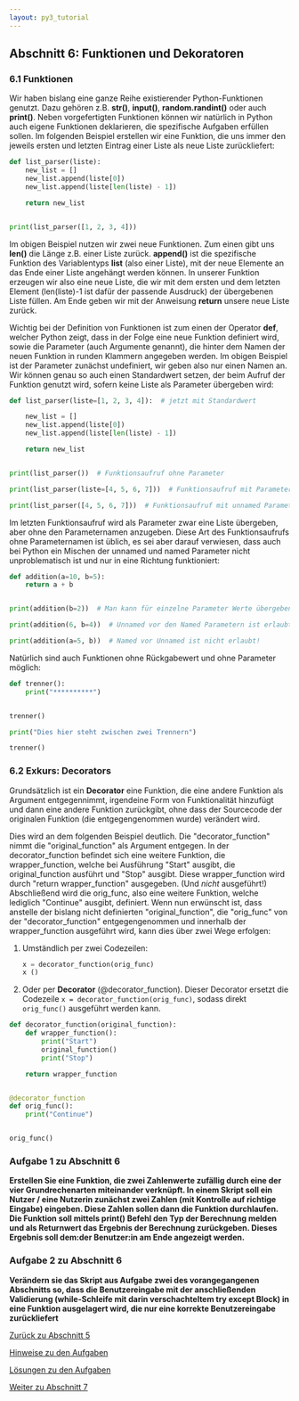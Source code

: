 ```yaml
---
layout: py3_tutorial
---
```


## Abschnitt 6: Funktionen und Dekoratoren

### 6.1 Funktionen

Wir haben bislang eine ganze Reihe existierender Python-Funktionen genutzt.
Dazu gehören z.B. **str()**, **input()**, **random.randint()** oder auch
**print()**. Neben vorgefertigten Funktionen können wir natürlich in 
Python auch eigene Funktionen deklarieren, die spezifische Aufgaben 
erfüllen sollen. Im folgenden Beispiel erstellen wir eine Funktion, die 
uns immer den jeweils ersten und letzten Eintrag einer Liste als neue 
Liste zurückliefert:

```python
def list_parser(liste):
    new_list = []
    new_list.append(liste[0])
    new_list.append(liste[len(liste) - 1])

    return new_list


print(list_parser([1, 2, 3, 4]))
```

Im obigen Beispiel nutzen wir zwei neue Funktionen. Zum einen gibt 
uns **len()** die Länge z.B. einer Liste zurück. **append()** ist die 
spezifische Funktion des Variablentyps **list** (also einer Liste), mit 
der neue Elemente an das Ende einer Liste angehängt werden können. In 
unserer Funktion erzeugen wir also eine neue Liste, die wir mit dem 
ersten und dem letzten Element 
(len(liste)-1 ist dafür der passende Ausdruck) der übergebenen Liste 
füllen. Am Ende geben wir mit der Anweisung **return** unsere neue 
Liste zurück.

Wichtig bei der Definition von Funktionen ist zum einen der Operator 
**def**, welcher Python zeigt, dass in der Folge eine neue Funktion 
definiert wird, sowie die Parameter (auch Argumente genannt), die hinter
dem Namen der neuen Funktion in runden Klammern angegeben werden. 
Im obigen Beispiel ist der Parameter zunächst undefiniert, wir geben 
also nur einen Namen an. Wir können genau so auch einen Standardwert 
setzen, der beim Aufruf der Funktion genutzt wird, sofern keine Liste 
als Parameter übergeben wird:

```python
def list_parser(liste=[1, 2, 3, 4]):  # jetzt mit Standardwert

    new_list = []
    new_list.append(liste[0])
    new_list.append(liste[len(liste) - 1])

    return new_list


print(list_parser())  # Funktionsaufruf ohne Parameter

print(list_parser(liste=[4, 5, 6, 7]))  # Funktionsaufruf mit Parameter

print(list_parser([4, 5, 6, 7]))  # Funktionsaufruf mit unnamed Parameter
```

Im letzten Funktionsaufruf wird als Parameter zwar eine Liste übergeben, 
aber ohne den Parameternamen anzugeben. Diese Art des Funktionsaufrufs 
ohne Parameternamen ist üblich, es sei aber darauf verwiesen, dass auch 
bei Python ein Mischen der unnamed und named Parameter nicht 
unproblematisch ist und nur in eine Richtung funktioniert:

```python
def addition(a=10, b=5):
    return a + b


print(addition(b=2))  # Man kann für einzelne Parameter Werte übergeben

print(addition(6, b=4))  # Unnamed vor den Named Parametern ist erlaubt

print(addition(a=5, b))  # Named vor Unnamed ist nicht erlaubt!
```

Natürlich sind auch Funktionen ohne Rückgabewert und ohne Parameter möglich:

```python
def trenner():
    print("**********")


trenner()

print("Dies hier steht zwischen zwei Trennern")

trenner()
```
### 6.2 Exkurs: Decorators
Grundsätzlich ist ein **Decorator** eine Funktion, die eine andere Funktion als Argument entgegennimmt, 
irgendeine Form von Funktionalität hinzufügt und dann eine andere Funktion zurückgibt, ohne dass 
der Sourcecode der originalen Funktion (die entgegengenommen wurde) verändert wird.

Dies wird an dem folgenden Beispiel deutlich. Die "decorator_function" nimmt die 
"original_function" als Argument entgegen. In der decorator_function befindet sich eine 
weitere Funktion, die wrapper_function, welche bei Ausführung "Start" ausgibt, die original_function
ausführt und "Stop" ausgibt. Diese wrapper_function wird durch "return wrapper_function" ausgegeben.
(Und *nicht* ausgeführt!) Abschließend wird die orig_func, also eine weitere Funktion, welche lediglich
"Continue" ausgibt, definiert. Wenn nun erwünscht ist, dass anstelle der bislang nicht definierten
"original_function", die "orig_func" von der "decorator_function" entgegengenommen und innerhalb 
der wrapper_function ausgeführt wird, kann dies über zwei Wege erfolgen:
1. Umständlich per zwei Codezeilen: 
   ```python 
   x = decorator_function(orig_func)
   x ()
   ```
2. Oder per **Decorator** (@decorator_function). Dieser Decorator ersetzt die Codezeile 
   `x = decorator_function(orig_func)`, sodass direkt `orig_func()` ausgeführt werden kann.


```python
def decorator_function(original_function):
    def wrapper_function():
        print("Start")
        original_function()
        print("Stop")

    return wrapper_function


@decorator_function
def orig_func():
    print("Continue")


orig_func()
```

### Aufgabe 1 zu Abschnitt 6

**Erstellen Sie eine Funktion, die zwei Zahlenwerte zufällig durch eine 
der vier Grundrechenarten miteinander verknüpft. In einem Skript soll 
ein Nutzer / eine Nutzerin zunächst zwei Zahlen 
(mit Kontrolle auf richtige Eingabe) eingeben. Diese Zahlen sollen dann 
die Funktion durchlaufen. Die Funktion soll mittels print() Befehl den 
Typ der Berechnung melden und als Returnwert das Ergebnis der Berechnung 
zurückgeben. Dieses Ergebnis soll dem:der Benutzer:in am Ende angezeigt werden.**

### Aufgabe 2 zu Abschnitt 6

**Verändern sie das Skript aus Aufgabe zwei des vorangegangenen 
Abschnitts so, dass die Benutzereingabe mit der anschließenden 
Validierung (while-Schleife mit darin verschachteltem try except Block) 
in eine Funktion ausgelagert wird, die nur eine korrekte Benutzereingabe
zurückliefert**

<div class="d-grid gap-2 d-md-block">
  <a href="part5" class="btn btn-secondary btn-sm" tabindex="1" role="button" aria-disabled="true">Zurück zu Abschnitt 5</a>

  <a href="part6_hints" class="btn btn-secondary btn-sm" tabindex="2" role="button" aria-disabled="true">Hinweise zu den Aufgaben</a>

  <a href="part6_solution" class="btn btn-secondary btn-sm" tabindex="3" role="button" aria-disabled="true">Lösungen zu den Aufgaben</a>

  <a href="part7" class="btn btn-primary btn-sm" tabindex="4" role="button" aria-disabled="true">Weiter zu Abschnitt 7</a>
</div>